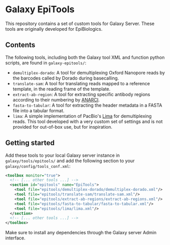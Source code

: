 # Galaxy EpiTools

This repository contains a set of custom tools for Galaxy Server. These tools are originally developed for EpiBiologics.

## Contents
The following tools, including both the Galaxy tool XML and function python scripts, are found in ``galaxy-epitools/``:
* ``demultiplex-dorado``: A tool for demultiplexing Oxford Nanopore reads by the barcodes called by Dorado during basecalling.
* ``translate-sam``: A tool for translating reads mapped to a reference template, in the reading frame of the template.
* ``extract-ab-region``: A tool for extracting specific antibody regions according to their numbering by [ANARCI](https://github.com/oxpig/ANARCI).
* ``fasta-to-tabular``: A tool for extracting the header metadata in a FASTA file into a tabular format.
* ``lima``: A simple implementation of PacBio's [Lima](https://lima.how) for demultiplexing reads. This tool developed with a very custom set of settings and is not provided for out-of-box use, but for inspiration.

## Getting started
Add these tools to your local Galaxy server instance in ``galaxy/tools/epitools/``
and add the following section to your ``galaxy/config/tools_conf.xml``:

```xml
<toolbox monitor="true">
  <!-- [... other tools ...] -->
  <section id="epitools" name="EpiTools">
    <tool file="epitools/demultiplex-dorado/demultiplex-dorado.xml"/>
    <tool file="epitools/translate-sam/translate-sam.xml"/>
    <tool file="epitools/extract-ab-regions/extract-ab-regions.xml"/>
    <tool file="epitools/fasta-to-tabular/fasta-to-tabular.xml"/>
    <tool file="epitools/lima/lima.xml"/>
  </section>
  <!-- [... other tools ...] -->
</toolbox>
```

Make sure to install any dependencies through the Galaxy server Admin interface.
